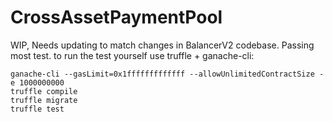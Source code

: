 # CrossAssetPaymentPool

WIP, Needs updating to match changes in BalancerV2 codebase.
Passing most test.
to run the test yourself use truffle + ganache-cli:

```
ganache-cli --gasLimit=0x1fffffffffffff --allowUnlimitedContractSize -e 1000000000
truffle compile
truffle migrate
truffle test
```
